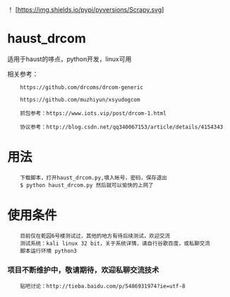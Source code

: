 ！ [https://img.shields.io/pypi/pyversions/Scrapy.svg]



# haust_drcom
适用于haust的哆点，python开发，linux可用

相关参考：
        
        https://github.com/drcoms/drcom-generic
        
        https://github.com/muzhiyun/xsyudogcom
        
        抓包参考：https://www.iots.vip/post/drcom-1.html
        
        协议参考：http://blog.csdn.net/qq340067153/article/details/4154343
        
# 用法
        下载脚本，打开haust_drcom.py,填入帐号，密码，保存退出
        $ python haust_drcom.py 然后就可以愉快的上网了
        
 # 使用条件
        目前仅在乾园6号楼测试过，其他的地方有待后续测试，欢迎交流
        测试系统：kali linux 32 bit，关于系统详情，请自行谷歌百度，或私聊交流
        脚本运行环境 python3
        
        

### 项目不断维护中，敬请期待，欢迎私聊交流技术
        贴吧讨论：http://tieba.baidu.com/p/5486931974?ie=utf-8
